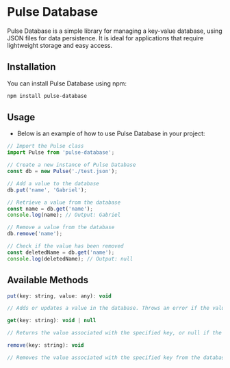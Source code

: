 # Pulse Database

Pulse Database is a simple library for managing a key-value database, using JSON files for data persistence. It is ideal for applications that require lightweight storage and easy access.

## Installation

You can install Pulse Database using npm:

```bash
npm install pulse-database
```

## Usage

- Below is an example of how to use Pulse Database in your project:

```javascript
// Import the Pulse class
import Pulse from 'pulse-database';

// Create a new instance of Pulse Database
const db = new Pulse('./test.json');

// Add a value to the database
db.put('name', 'Gabriel');

// Retrieve a value from the database
const name = db.get('name');
console.log(name); // Output: Gabriel

// Remove a value from the database
db.remove('name');

// Check if the value has been removed
const deletedName = db.get('name');
console.log(deletedName); // Output: null
```

## Available Methods

```javascript
put(key: string, value: any): void

// Adds or updates a value in the database. Throws an error if the value is undefined.
```

```javascript
get(key: string): void | null

// Returns the value associated with the specified key, or null if the key doesn't exist.
```

```javascript
remove(key: string): void

// Removes the value associated with the specified key from the database.
```
